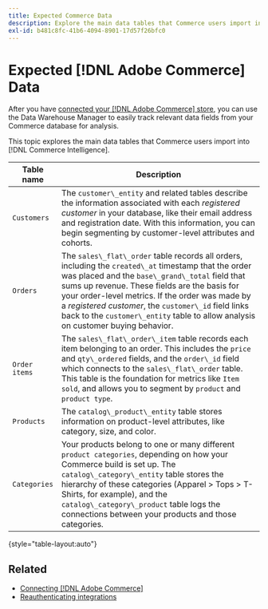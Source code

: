 ```yaml
---
title: Expected Commerce Data
description: Explore the main data tables that Commerce users import into Commerce Intelligence
exl-id: b481c8fc-41b6-4094-8901-17d57f26bfc0
---
```

# Expected [!DNL Adobe Commerce] Data

After you have [connected your [!DNL Adobe Commerce] store](../../../data-analyst/importing-data/integrations/magento.md), you can use the Data Warehouse Manager to easily track relevant data fields from your Commerce database for analysis.

This topic explores the main data tables that Commerce users import into [!DNL Commerce Intelligence].

| **Table name** | **Description** |
|-----|-----|
| `Customers` | The `customer\_entity` and related tables describe the information associated with each *registered customer* in your database, like their email address and registration date. With this information, you can begin segmenting by customer-level attributes and cohorts. |
| `Orders` | The `sales\_flat\_order` table records all orders, including the `created\_at` timestamp that the order was placed and the `base\_grand\_total` field that sums up revenue. These fields are the basis for your order-level metrics. If the order was made by a *registered customer*, the `customer\_id` field links back to the  `customer\_entity` table to allow analysis on customer buying behavior. |
| `Order items` | The `sales\_flat\_order\_item` table records each item belonging to an order. This includes the `price` and `qty\_ordered` fields, and the `order\_id` field which connects to the `sales\_flat\_order` table. This table is the foundation for metrics like `Item sold`, and allows you to segment by `product` and `product type`. |
| `Products` | The `catalog\_product\_entity` table stores information on product-level attributes, like category, size, and color. |
| `Categories` | Your products belong to one or many different `product categories`, depending on how your Commerce build is set up. The `catalog\_category\_entity` table stores the hierarchy of these categories (Apparel > Tops > T-Shirts, for example), and the `catalog\_category\_product` table logs the connections between your products and those categories. |

{style="table-layout:auto"}

## Related

* [Connecting [!DNL Adobe Commerce]](../integrations/magento.md)
* [Reauthenticating integrations](https://experienceleague.adobe.com/docs/commerce-knowledge-base/kb/how-to/mbi-reauthenticating-integrations.html?lang=en)
